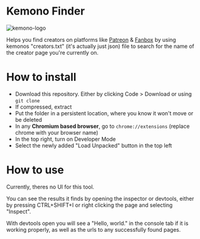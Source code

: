 # Kemono Finder
![kemono-logo](https://github.com/user-attachments/assets/e650e723-ed5b-4593-980c-d29f08548169)

Helps you find creators on platforms like [Patreon](https://patreon.com/) & [Fanbox](https://fanbox.cc/) by using kemonos "creators.txt" (it's actually just json) file to search for the name of the creator page you're currently on.

# How to install
- Download this repository. Either by clicking Code > Download or using `git clone`
- If compressed, extract
- Put the folder in a persistent location, where you know it won't move or be deleted
- In any **Chromium based browser**, go to `chrome://extensions` (replace chrome with your browser name)
- In the top right, turn on Developer Mode
- Select the newly added "Load Unpacked" button in the top left

# How to use
Currently, theres no UI for this tool.

You can see the results it finds by opening the inspector or devtools, either by pressing CTRL+SHIFT+I or right clicking the page and selecting "Inspect".

With devtools open you will see a "Hello, world." in the console tab if it is working properly, as well as the urls to any successfully found pages.
